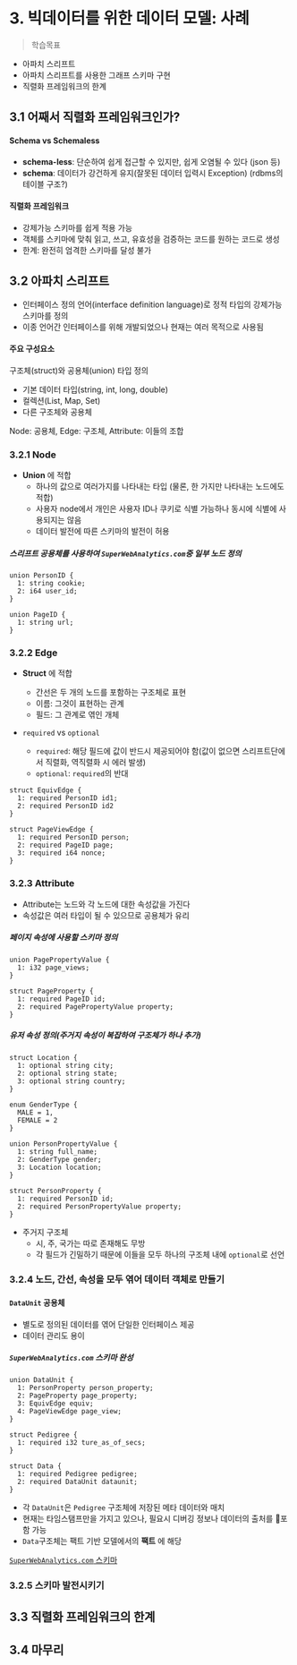 # 3. 빅데이터를 위한 데이터 모델: 사례

> 학습목표
- 아파치 스리프트
- 아파치 스리프트를 사용한 그래프 스키마 구현
- 직렬화 프레임워크의 한계

## 3.1 어째서 직렬화 프레임워크인가?

#### Schema vs Schemaless
- **schema-less**: 단순하여 쉽게 접근할 수 있지만, 쉽게 오염될 수 있다 (json 등)
- **schema**: 데이터가 강건하게 유지(잘못된 데이터 입력시 Exception) (rdbms의 테이블 구조?)

#### 직렬화 프레임워크
- 강제가능 스키마를 쉽게 적용 가능
- 객체를 스키마에 맞춰 읽고, 쓰고, 유효성을 검증하는 코드를 원하는 코드로 생성
- 한계: 완전히 엄격한 스키마를 달성 불가


## 3.2 아파치 스리프트
- 인터페이스 정의 언어(interface definition language)로 정적 타입의 강제가능 스키마를 정의
- 이종 언어간 인터페이스를 위해 개발되었으나 현재는 여러 목적으로 사용됨

#### 주요 구성요소
구조체(struct)와 공용체(union) 타입 정의
- 기본 데이터 타입(string, int, long, double)
- 컬렉션(List, Map, Set)
- 다른 구조체와 공용체

Node: 공용체, Edge: 구조체, Attribute: 이들의 조합

### 3.2.1 Node
- **Union** 에 적합
  - 하나의 값으로 여러가지를 나타내는 타입 (물론, 한 가지만 나타내는 노드에도 적합)
  - 사용자 node에서 개인은 사용자 ID나 쿠키로 식별 가능하나 동시에 식별에 사용되지는 않음
  - 데이터 발전에 따른 스키마의 발전이 허용

##### 스리프트 공용체를 사용하여 `SuperWebAnalytics.com`중 일부 노드 정의  
```
union PersonID {
  1: string cookie;
  2: i64 user_id;
}

union PageID {
  1: string url;
}
```

### 3.2.2 Edge
- **Struct** 에 적합
  - 간선은 두 개의 노드를 포함하는 구조체로 표현
  - 이름: 그것이 표현하는 관계
  - 필드: 그 관계로 엮인 개체

- `required` vs `optional`
  - `required`: 해당 필드에 값이 반드시 제공되어야 함(값이 없으면 스리프트단에서 직렬화, 역직렬화 시 에러 발생)
  - `optional`: `required`의 반대

```
struct EquivEdge {
  1: required PersonID id1;
  2: required PersonID id2
}

struct PageViewEdge {
  1: required PersonID person;
  2: required PageID page;
  3: required i64 nonce;
}
```

### 3.2.3 Attribute
- Attribute는 노드와 각 노드에 대한 속성값을 가진다
- 속성값은 여러 타입이 될 수 있으므로 공용체가 유리

##### 페이지 속성에 사용할 스키마 정의
```
union PagePropertyValue {
  1: i32 page_views;
}

struct PageProperty {
  1: required PageID id;
  2: required PagePropertyValue property;
}
```

##### 유저 속성 정의(주거지 속성이 복잡하여 구조체가 하나 추가)
```
struct Location {
  1: optional string city;
  2: optional string state;
  3: optional string country;
}

enum GenderType {
  MALE = 1,
  FEMALE = 2
}

union PersonPropertyValue {
  1: string full_name;
  2: GenderType gender;
  3: Location location;
}

struct PersonProperty {
  1: required PersonID id;
  2: required PersonPropertyValue property;
}
```
- 주거지 구조체  
  - 시, 주, 국가는 따로 존재해도 무방
  - 각 필드가 긴밀하기 때문에 이들을 모두 하나의 구조체 내에 `optional`로 선언

### 3.2.4 노드, 간선, 속성을 모두 엮어 데이터 객체로 만들기
#### `DataUnit` 공용체
- 별도로 정의된 데이터를 엮어 단일한 인터페이스 제공
- 데이터 관리도 용이

##### `SuperWebAnalytics.com` 스키마 완성
```
union DataUnit {
  1: PersonProperty person_property;
  2: PageProperty page_property;
  3: EquivEdge equiv;
  4: PageViewEdge page_view;
}

struct Pedigree {
  1: required i32 ture_as_of_secs;
}

struct Data {
  1: required Pedigree pedigree;
  2: required DataUnit dataunit;
}
```
- 각 `DataUnit`은 `Pedigree` 구조체에 저장된 메타 데이터와 매치
- 현재는 타임스탬프만을 가지고 있으나, 필요시 디버깅 정보나 데이터의 출처를 포함 가능
- `Data`구조체는 팩트 기반 모델에서의 **팩트** 에 해당

[`SuperWebAnalytics.com` 스키마](../../models/schema.thrift)

### 3.2.5 스키마 발전시키기


## 3.3 직렬화 프레임워크의 한계


## 3.4 마무리
